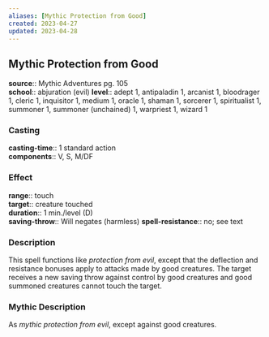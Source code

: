 ```yaml
---
aliases: [Mythic Protection from Good]
created: 2023-04-27
updated: 2023-04-28
---
```


## Mythic Protection from Good

**source**:: Mythic Adventures pg. 105  
**school**:: abjuration (evil)
**level**:: adept 1, antipaladin 1, arcanist 1, bloodrager 1, cleric 1, inquisitor 1, medium 1, oracle 1, shaman 1, sorcerer 1, spiritualist 1, summoner 1, summoner (unchained) 1, warpriest 1, wizard 1

### Casting

**casting-time**:: 1 standard action  
**components**:: V, S, M/DF

### Effect

**range**:: touch  
**target**:: creature touched  
**duration**:: 1 min./level (D)  
**saving-throw**:: Will negates (harmless)
**spell-resistance**:: no; see text

### Description

This spell functions like *protection from evil*, except that the deflection and resistance bonuses apply to attacks made by good creatures. The target receives a new saving throw against control by good creatures and good summoned creatures cannot touch the target.

### Mythic Description

As *mythic protection from evil*, except against good creatures.
